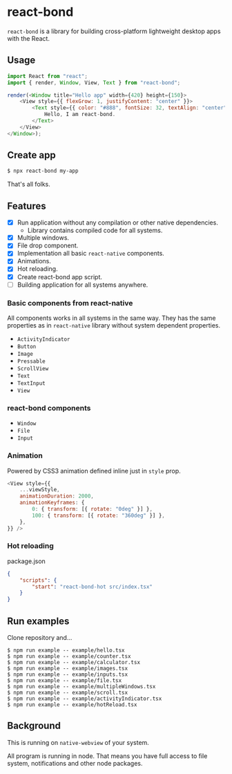 # react-bond

`react-bond` is a library for building cross-platform lightweight desktop apps with the React.

## Usage

```js
import React from "react";
import { render, Window, View, Text } from "react-bond";

render(<Window title="Hello app" width={420} height={150}>
    <View style={{ flexGrow: 1, justifyContent: "center" }}>
        <Text style={{ color: "#888", fontSize: 32, textAlign: "center" }}>
            Hello, I am react-bond.
        </Text>
    </View>
</Window>);
```

## Create app

```bash
$ npx react-bond my-app
```

That's all folks.

## Features

- [x] Run application without any compilation or other native dependencies. 
  - Library contains compiled code for all systems.
- [x] Multiple windows.
- [x] File drop component.
- [x] Implementation all basic `react-native` components.
- [x] Animations.
- [x] Hot reloading.
- [x] Create react-bond app script.
- [ ] Building application for all systems anywhere.

### Basic components from react-native

All components works in all systems in the same way.
They has the same properties as in `react-native` library without system dependent properties.

- `ActivityIndicator`
- `Button`
- `Image`
- `Pressable`
- `ScrollView`
- `Text`
- `TextInput`
- `View`

### react-bond components

- `Window`
- `File`
- `Input`

### Animation

Powered by CSS3 animation defined inline just in `style` prop.

```js
<View style={{
    ...viewStyle,
    animationDuration: 2000,
    animationKeyframes: {
        0: { transform: [{ rotate: "0deg" }] },
        100: { transform: [{ rotate: "360deg" }] },
    },
}} />
```

### Hot reloading

package.json
```json
{
    "scripts": {
        "start": "react-bond-hot src/index.tsx"
    }
}
```

## Run examples

Clone repository and...

```
$ npm run example -- example/hello.tsx
$ npm run example -- example/counter.tsx
$ npm run example -- example/calculator.tsx
$ npm run example -- example/images.tsx
$ npm run example -- example/inputs.tsx
$ npm run example -- example/file.tsx
$ npm run example -- example/multipleWindows.tsx
$ npm run example -- example/scroll.tsx
$ npm run example -- example/activityIndicator.tsx
$ npm run example -- example/hotReload.tsx
```

## Background

This is running on `native-webview` of your system.

All program is running in node. That means you have full access to file system, notifications and other node packages.

